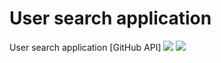 # User search application
User search application [GitHub API]
![](https://github.com/seryozhabaleyko/user-search-application/blob/master/githubSearch1.jpg?raw=true)
![](https://github.com/seryozhabaleyko/user-search-application/blob/master/githubSearch2.jpg?raw=true)